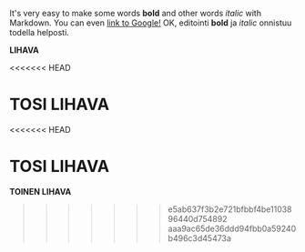 It's very easy to make some words **bold** and other words *italic* with Markdown. You can even [link to Google!](http://google.com)
OK, editointi **bold** ja *italic* onnistuu todella helposti.


**LIHAVA**

<<<<<<< HEAD

**TOSI LIHAVA**
=======
<<<<<<< HEAD

**TOSI LIHAVA**
=======
**TOINEN LIHAVA**
>>>>>>> e5ab637f3b2e721bfbbf4be1103896440d754892
>>>>>>> aaa9ac65de36ddd94fbb0a59240b496c3d45473a
